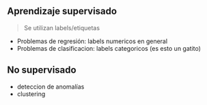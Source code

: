## Aprendizaje supervisado 
> Se utilizan labels/etiquetas

- Problemas de regresión: labels numericos en general
- Problemas de clasificacion: labels categoricos (es esto un gatito)

## No supervisado
- deteccion de anomalías
- clustering
